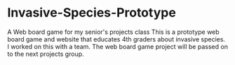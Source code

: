 # Invasive-Species-Prototype
A Web board game for my senior's projects class
This is a prototype web board game and website that educates 4th graders about invasive species.
I worked on this with a team. The web board game project will be passed on to the next projects group. 
